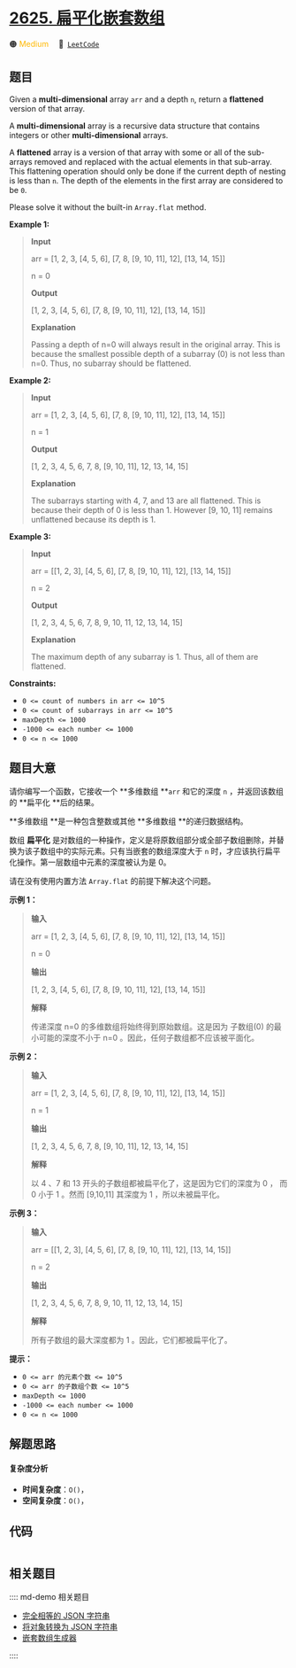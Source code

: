 # [2625. 扁平化嵌套数组](https://leetcode.com/problems/flatten-deeply-nested-array)

🟠 <font color=#ffb800>Medium</font>&emsp; 🔗&ensp;[`LeetCode`](https://leetcode.com/problems/flatten-deeply-nested-array)


## 题目

Given a **multi-dimensional** array `arr` and a depth `n`, return a
**flattened**  version of that array.

A **multi-dimensional**  array is a recursive data structure that contains
integers or other **multi-dimensional**  arrays.

A **flattened**  array is a version of that array with some or all of the sub-
arrays removed and replaced with the actual elements in that sub-array. This
flattening operation should only be done if the current depth of nesting is
less than `n`. The depth of the elements in the first array are considered to
be `0`.

Please solve it without the built-in `Array.flat` method.



**Example 1:**

> 
> 
> 
> 
> 
> **Input**
> 
> arr = [1, 2, 3, [4, 5, 6], [7, 8, [9, 10, 11], 12], [13, 14, 15]]
> 
> n = 0
> 
> **Output**
> 
> [1, 2, 3, [4, 5, 6], [7, 8, [9, 10, 11], 12], [13, 14, 15]]
> 
> 
> 
> **Explanation**
> 
> Passing a depth of n=0 will always result in the original array. This is because the smallest possible depth of a subarray (0) is not less than n=0. Thus, no subarray should be flattened. 

**Example 2:**

> 
> 
> 
> 
> 
> **Input**
> 
> arr = [1, 2, 3, [4, 5, 6], [7, 8, [9, 10, 11], 12], [13, 14, 15]]
> 
> n = 1
> 
> **Output**
> 
> [1, 2, 3, 4, 5, 6, 7, 8, [9, 10, 11], 12, 13, 14, 15]
> 
> 
> 
> **Explanation**
> 
> The subarrays starting with 4, 7, and 13 are all flattened. This is because their depth of 0 is less than 1. However [9, 10, 11] remains unflattened because its depth is 1.

**Example 3:**

> 
> 
> 
> 
> 
> **Input**
> 
> arr = [[1, 2, 3], [4, 5, 6], [7, 8, [9, 10, 11], 12], [13, 14, 15]]
> 
> n = 2
> 
> **Output**
> 
> [1, 2, 3, 4, 5, 6, 7, 8, 9, 10, 11, 12, 13, 14, 15]
> 
> 
> 
> **Explanation**
> 
> The maximum depth of any subarray is 1. Thus, all of them are flattened.



**Constraints:**

  * `0 <= count of numbers in arr <= 10^5`
  * `0 <= count of subarrays in arr <= 10^5`
  * `maxDepth <= 1000`
  * `-1000 <= each number <= 1000`
  * `0 <= n <= 1000`


## 题目大意

请你编写一个函数，它接收一个 **多维数组  **`arr` 和它的深度 `n` ，并返回该数组的 **扁平化  **后的结果。

**多维数组  **是一种包含整数或其他 **多维数组  **的递归数据结构。

数组 **扁平化** 是对数组的一种操作，定义是将原数组部分或全部子数组删除，并替换为该子数组中的实际元素。只有当嵌套的数组深度大于 `n`
时，才应该执行扁平化操作。第一层数组中元素的深度被认为是 0。

请在没有使用内置方法 `Array.flat` 的前提下解决这个问题。



**示例 1：**

> 
> 
> 
> 
> 
> **输入**
> 
> arr = [1, 2, 3, [4, 5, 6], [7, 8, [9, 10, 11], 12], [13, 14, 15]]
> 
> n = 0
> 
> **输出**
> 
> [1, 2, 3, [4, 5, 6], [7, 8, [9, 10, 11], 12], [13, 14, 15]]
> 
> 
> 
> **解释**
> 
> 传递深度 n=0 的多维数组将始终得到原始数组。这是因为 子数组(0) 的最小可能的深度不小于 n=0 。因此，任何子数组都不应该被平面化。
> 
> 

**示例 2：**

> 
> 
> 
> 
> 
> **输入**
> 
> arr = [1, 2, 3, [4, 5, 6], [7, 8, [9, 10, 11], 12], [13, 14, 15]]
> 
> n = 1
> 
> **输出**
> 
> [1, 2, 3, 4, 5, 6, 7, 8, [9, 10, 11], 12, 13, 14, 15]
> 
> 
> 
> **解释**
> 
> 以 4 、7 和 13 开头的子数组都被扁平化了，这是因为它们的深度为 0 ， 而 0 小于 1 。然而 [9,10,11] 其深度为 1 ，所以未被扁平化。

**示例 3：**

> 
> 
> 
> 
> 
> **输入**
> 
> arr = [[1, 2, 3], [4, 5, 6], [7, 8, [9, 10, 11], 12], [13, 14, 15]]
> 
> n = 2
> 
> **输出**
> 
> [1, 2, 3, 4, 5, 6, 7, 8, 9, 10, 11, 12, 13, 14, 15]
> 
> 
> 
> **解释**
> 
> 所有子数组的最大深度都为 1 。因此，它们都被扁平化了。



**提示：**

  * `0 <= arr 的元素个数 <= 10^5`
  * `0 <= arr 的子数组个数 <= 10^5`
  * `maxDepth <= 1000`
  * `-1000 <= each number <= 1000`
  * `0 <= n <= 1000`


## 解题思路

#### 复杂度分析

- **时间复杂度**：`O()`，
- **空间复杂度**：`O()`，

## 代码

```javascript

```

## 相关题目

:::: md-demo 相关题目
- [完全相等的 JSON 字符串](https://leetcode.com/problems/json-deep-equal)
- [将对象转换为 JSON 字符串](https://leetcode.com/problems/convert-object-to-json-string)
- [嵌套数组生成器](https://leetcode.com/problems/nested-array-generator)

::::
